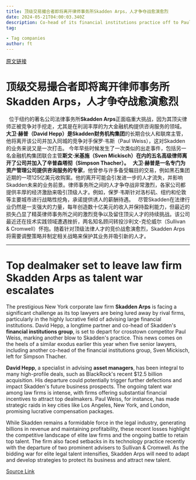```yaml
---
title: 顶级交易撮合者即将离开律师事务所Skadden Arps，人才争夺战愈演愈烈
date: 2024-05-21T04:00:03.340Z
description: Co-head of its financial institutions practice off to Paul Weiss
tag: 

- Tag companies
author: ft
---
```


[原文链接](https://ft.com/content/e71679e6-af19-40af-9640-5b41c1e65e20)

# 顶级交易撮合者即将离开律师事务所**Skadden Arps**，人才争夺战愈演愈烈
 
位于纽约的著名公司法律事务所**Skadden Arps**正面临重大挑战，因为其顶尖律师正被竞争对手挖走，尤其是在利润丰厚的为大金融机构提供咨询服务的领域。 **大卫·赫普（David Hepp）**是**Skadden财务机构集团**的长期合伙人和联席主管，他将离开该公司并加入同城的竞争对手保罗·韦斯（Paul Weiss），这对Skadden的业务来说又是一次打击。 今年早些时候发生了一次类似的出走事件，包括另一名金融机构集团联合主管**斯文·米基施（Sven Mickisch）**在内的五名高级律师离开了公司并加入了辛普森塔彻（Simpson Thacher）。
 
**大卫·赫普**是一名专门为**资产管理公司提供咨询服务的专家**，他曾参与许多备受瞩目的交易，例如黑石集团近期的一项125亿美元收购案。他的离开可能会引发进一步的人才流失，并影响Skadden未来的业务前景。律师事务所之间的人才争夺战非常激烈，各家公司都提供丰厚的经济激励来吸引顶级人才。例如，保罗·韦斯针对洛杉矶、纽约和伦敦等主要城市进行战略性挖角，承诺提供诱人的薪酬待遇。
 
尽管Skadden在法律行业仍然是一支强大的力量，每年创造数十亿美元的收入并保持盈利能力，但最近的损失凸显了精英律师事务所之间的激烈竞争以及留住顶尖人才的持续挑战。该公司最近还在技术实践领域遭遇挫折，两名知名顾问转投沙利文-克伦威尔（Sullivan & Cromwell）怀抱。随着针对顶级法律人才的竞价战愈演愈烈，Skadden Arps将需要调整策略并制定相关战略来保护其业务并吸引新的人才。

---

# Top dealmaker set to leave law firm **Skadden Arps** as talent war escalates 

The prestigious New York corporate law firm **Skadden Arps** is facing a significant challenge as its top lawyers are being lured away by rival firms, particularly in the highly lucrative field of advising large financial institutions. David Hepp, a longtime partner and co-head of Skadden's **financial institutions group**, is set to depart for crosstown competitor Paul Weiss, marking another blow to Skadden's practice. This news comes on the heels of a similar exodus earlier this year when five senior lawyers, including another co-head of the financial institutions group, Sven Mickisch, left for Simpson Thacher. 

**David Hepp**, a specialist in advising **asset managers**, has been integral to many high-profile deals, such as BlackRock's recent $12.5 billion acquisition. His departure could potentially trigger further defections and impact Skadden's future business prospects. The ongoing talent war among law firms is intense, with firms offering substantial financial incentives to attract top dealmakers. Paul Weiss, for instance, has made strategic raids in key cities like Los Angeles, New York, and London, promising lucrative compensation packages. 

While Skadden remains a formidable force in the legal industry, generating billions in revenue and maintaining profitability, these recent losses highlight the competitive landscape of elite law firms and the ongoing battle to retain top talent. The firm also faced setbacks in its technology practice recently with the departure of two prominent advisers to Sullivan & Cromwell. As the bidding war for elite legal talent intensifies, Skadden Arps will need to adapt and develop strategies to protect its business and attract new talent.


[Source Link](https://ft.com/content/e71679e6-af19-40af-9640-5b41c1e65e20)

